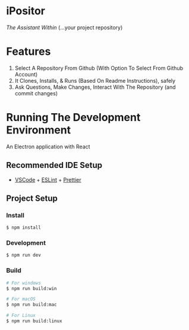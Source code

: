 # iPositor

_The Assistant Within_ (...your project repository)

# Features

1. Select A Repository From Github (With Option To Select From Github Account)
2. It Clones, Installs, & Runs (Based On Readme Instructions), safely
3. Ask Questions, Make Changes, Interact With The Repository (and commit changes)

# Running The Development Environment

An Electron application with React

## Recommended IDE Setup

- [VSCode](https://code.visualstudio.com/) + [ESLint](https://marketplace.visualstudio.com/items?itemName=dbaeumer.vscode-eslint) + [Prettier](https://marketplace.visualstudio.com/items?itemName=esbenp.prettier-vscode)

## Project Setup

### Install

```bash
$ npm install
```

### Development

```bash
$ npm run dev
```

### Build

```bash
# For windows
$ npm run build:win

# For macOS
$ npm run build:mac

# For Linux
$ npm run build:linux
```
